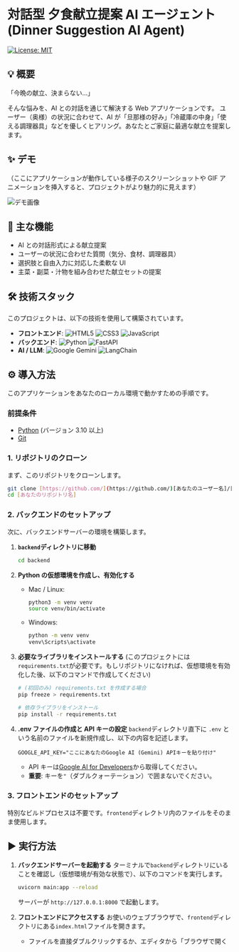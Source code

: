 # 対話型 夕食献立提案 AI エージェント (Dinner Suggestion AI Agent)

[![License: MIT](https://img.shields.io/badge/License-MIT-yellow.svg)](https://opensource.org/licenses/MIT)

## 💡 概要

「今晩の献立、決まらない…」

そんな悩みを、AI との対話を通じて解決する Web アプリケーションです。
ユーザー（奥様）の状況に合わせて、AI が「旦那様の好み」「冷蔵庫の中身」「使える調理器具」などを優しくヒアリング。あなたとご家庭に最適な献立を提案します。

## ✨ デモ

（ここにアプリケーションが動作している様子のスクリーンショットや GIF アニメーションを挿入すると、プロジェクトがより魅力的に見えます）

![デモ画像](https://via.placeholder.com/600x400.png?text=アプリケーションの動作デモ)

## 🚀 主な機能

- AI との対話形式による献立提案
- ユーザーの状況に合わせた質問（気分、食材、調理器具）
- 選択肢と自由入力に対応した柔軟な UI
- 主菜・副菜・汁物を組み合わせた献立セットの提案

## 🛠️ 技術スタック

このプロジェクトは、以下の技術を使用して構築されています。

- **フロントエンド**:
  ![HTML5](https://img.shields.io/badge/html5-%23E34F26.svg?style=for-the-badge&logo=html5&logoColor=white)
  ![CSS3](https://img.shields.io/badge/css3-%231572B6.svg?style=for-the-badge&logo=css3&logoColor=white)
  ![JavaScript](https://img.shields.io/badge/javascript-%23323330.svg?style=for-the-badge&logo=javascript&logoColor=%23F7DF1E)
- **バックエンド**:
  ![Python](https://img.shields.io/badge/python-3670A0?style=for-the-badge&logo=python&logoColor=ffdd54)
  ![FastAPI](https://img.shields.io/badge/FastAPI-005571?style=for-the-badge&logo=fastapi)
- **AI / LLM**:
  ![Google Gemini](https://img.shields.io/badge/Google%20Gemini-4285F4?style=for-the-badge&logo=google&logoColor=white)
  ![LangChain](https://img.shields.io/badge/LangChain-FFFFFF?style=for-the-badge&logo=langchain&logoColor=black)

## ⚙️ 導入方法

このアプリケーションをあなたのローカル環境で動かすための手順です。

### 前提条件

- [Python](https://www.python.org/) (バージョン 3.10 以上)
- [Git](https://git-scm.com/)

### 1. リポジトリのクローン

まず、このリポジトリをクローンします。

```bash
git clone [https://github.com/](https://github.com/)[あなたのユーザー名]/[あなたのリポジトリ名].git
cd [あなたのリポジトリ名]
```

### 2. バックエンドのセットアップ

次に、バックエンドサーバーの環境を構築します。

1.  **`backend`ディレクトリに移動**

    ```bash
    cd backend
    ```

2.  **Python の仮想環境を作成し、有効化する**

    - Mac / Linux:
      ```bash
      python3 -m venv venv
      source venv/bin/activate
      ```
    - Windows:
      ```bash
      python -m venv venv
      venv\Scripts\activate
      ```

3.  **必要なライブラリをインストールする**
    (このプロジェクトには`requirements.txt`が必要です。もしリポジトリになければ、仮想環境を有効化した後、以下のコマンドで作成してください)

    ```bash
    # (初回のみ) requirements.txt を作成する場合
    pip freeze > requirements.txt

    # 依存ライブラリをインストール
    pip install -r requirements.txt
    ```

4.  **.env ファイルの作成と API キーの設定**
    `backend`ディレクトリ直下に `.env` という名前のファイルを新規作成し、以下の内容を記述します。

    ```.env
    GOOGLE_API_KEY="ここにあなたのGoogle AI (Gemini) APIキーを貼り付け"
    ```

    - API キーは[Google AI for Developers](https://ai.google.dev/)から取得してください。
    - **重要**: キーを`"`（ダブルクォーテーション）で囲まないでください。

### 3. フロントエンドのセットアップ

特別なビルドプロセスは不要です。`frontend`ディレクトリ内のファイルをそのまま使用します。

## ▶️ 実行方法

1.  **バックエンドサーバーを起動する**
    ターミナルで`backend`ディレクトリにいることを確認し（仮想環境が有効な状態で）、以下のコマンドを実行します。

    ```bash
    uvicorn main:app --reload
    ```

    サーバーが `http://127.0.0.1:8000` で起動します。

2.  **フロントエンドにアクセスする**
    お使いのウェブブラウザで、`frontend`ディレクトリにある`index.html`ファイルを開きます。
    - ファイルを直接ダブルクリックするか、エディタから「ブラウザで開く
